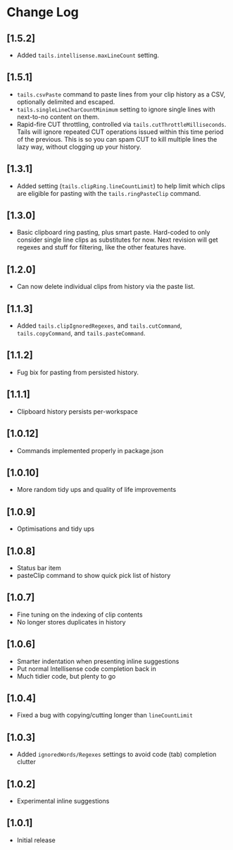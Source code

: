 # Change Log

## [1.5.2]

- Added `tails.intellisense.maxLineCount` setting.

## [1.5.1]

- `tails.csvPaste` command to paste lines from your clip history as a CSV, optionally delimited and escaped.
- `tails.singleLineCharCountMinimum` setting to ignore single lines with next-to-no content on them.
- Rapid-fire CUT throttling, controlled via `tails.cutThrottleMilliseconds`. Tails will ignore repeated CUT operations issued within this time period of the previous. This is so you can spam CUT to kill multiple lines the lazy way, without clogging up your history.

## [1.3.1]

- Added setting (`tails.clipRing.lineCountLimit`) to help limit which clips are eligible for pasting with the `tails.ringPasteClip` command.

## [1.3.0]

- Basic clipboard ring pasting, plus smart paste. Hard-coded to only consider single line clips as substitutes for now. Next revision will get regexes and stuff for filtering, like the other features have.

## [1.2.0]

- Can now delete individual clips from history via the paste list.

## [1.1.3]

- Added `tails.clipIgnoredRegexes`, and `tails.cutCommand`, `tails.copyCommand`, and `tails.pasteCommand`.

## [1.1.2]

- Fug bix for pasting from persisted history.

## [1.1.1]

- Clipboard history persists per-workspace

## [1.0.12]

- Commands implemented properly in package.json

## [1.0.10]

- More random tidy ups and quality of life improvements

## [1.0.9]

- Optimisations and tidy ups

## [1.0.8]

- Status bar item
- pasteClip command to show quick pick list of history

## [1.0.7]

- Fine tuning on the indexing of clip contents
- No longer stores duplicates in history

## [1.0.6]

- Smarter indentation when presenting inline suggestions
- Put normal Intellisense code completion back in
- Much tidier code, but plenty to go

## [1.0.4]

- Fixed a bug with copying/cutting longer than `lineCountLimit`

## [1.0.3]

- Added `ignoredWords/Regexes` settings to avoid code (tab) completion clutter

## [1.0.2]

- Experimental inline suggestions

## [1.0.1]

- Initial release
